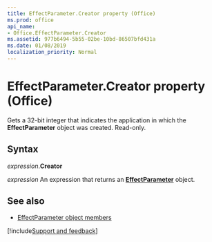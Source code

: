 ```yaml
---
title: EffectParameter.Creator property (Office)
ms.prod: office
api_name:
- Office.EffectParameter.Creator
ms.assetid: 977b6494-5b55-02be-10bd-86507bfd431a
ms.date: 01/08/2019
localization_priority: Normal
---
```



# EffectParameter.Creator property (Office)

Gets a 32-bit integer that indicates the application in which the **EffectParameter** object was created. Read-only.


## Syntax

_expression_.**Creator**

_expression_ An expression that returns an **[EffectParameter](Office.EffectParameter.md)** object.


## See also

- [EffectParameter object members](overview/library-reference/effectparameter-members-office.md)

[!include[Support and feedback](~/includes/feedback-boilerplate.md)]